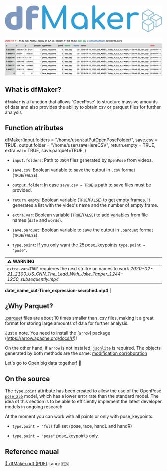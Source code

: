 
![](logo_dfMaker.png)

![](table_dfMaker.jpg)



## What is dfMaker?

`dfmaker` is a function that allows `OpenPose' to structure massive amounts of data and also provides the ability to obtain csv or parquet files for further analysis


## Function atributes

dfMaker(input.folders = "/home/user/outPutOpenPoseFolder/",
        save.csv = TRUE,
        output.folder = "/home/user/saveHereCSV", 
        return.empty = TRUE,
        extra.var= TRUE,
        save.parquet=TRUE,
          )

-   `input.folders`: Path to `JSON` files generated by `OpenPose` from videos.

-   `save.csv`: Boolean variable to save the output in `.csv` format (`TRUE`/`FALSE`).

-   `output.folder`: In case `save.csv = TRUE` a path to save files must be provided.

-   `return.empty`: Boolean variable (`TRUE`/`FALSE`) to get empty frames. It generates a list with the video's name and the number of empty frame.

-   `extra.var`: Boolean variable (`TRUE`/`FALSE`) to add variables from file names (`date` and `words`).

-   `save.parquet`: Boolean variable to save the output in [`.parquet`](https://github.com/apache/parquet-format) format  (`TRUE`/`FALSE`).

-   `type.point`: If you only want the 25 pose_keypoints `type.point = "pose"`.



| :warning: WARNING                                                                                                                                       |
|:-----------------------------------------------------------------------|
| `extra.var=TRUE` requieres the next strutre on names to work *2020-02-21_2100_US_CNN_The_Lead_With_Jake_Tapper_1244-1250_subsequently.mp4*

**date_name_cut-Time_expression-searched.mp4**
 |


## ¿Why Parquet?

 [.parquet](https://github.com/apache/parquet-format) files are about 10 times smaller than .csv files, making it a great format for storing large amounts of data for further analysis.
 
 Just a note. You need to install the [`arrow`] package (https://arrow.apache.org/docs/r/)!
 
 On the other hand, if `arrow` is not installed, [`jsonlite`](https://cran.r-project.org/web/packages/jsonlite/index.html) is required. The objects generated by both methods are the same: [modification corroboration](bonus_material/jsonliteVsArrow.R) 

 Let's go to Open big data together! :ghost:


## On the source

The `type.point` attribute has been created to allow the use of the OpenPose [`pose_25b`](https://github.com/CMU-Perceptual-Computing-Lab/openpose_train/blob/master/experimental_models/README.md) model, which has a lower error rate than the standard model. The idea of this section is to be able to efficiently implement the latest developer models in ongoing research.


At the moment you can work with all points or only with pose_keypoints:

* `type.point = "full` full set (pose, face, handL and handR) 

* `type.point = "pose"` pose_keypoints only.

## Reference maual

[:book: dfMaker.pdf (PDF)](docs/dfMaker.pdf) Lang: :es:



